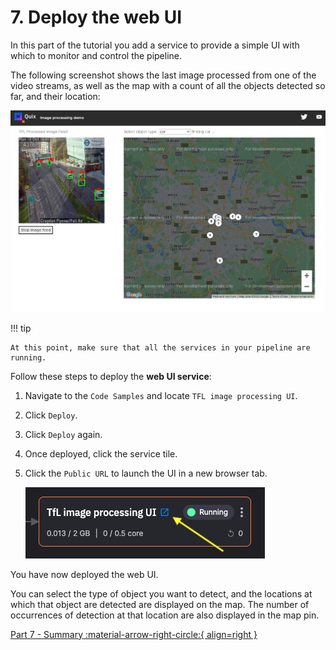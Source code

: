 # 7. Deploy the web UI

In this part of the tutorial you add a service to provide a simple UI with which to monitor and control the pipeline.

The following screenshot shows the last image processed from one of the video streams, as well as the map with a count of all the objects detected so far, and their location:

![image processing web UI](./images/web-ui.png)

!!! tip

    At this point, make sure that all the services in your pipeline are running.

Follow these steps to deploy the **web UI service**:

1. Navigate to the `Code Samples` and locate `TFL image processing UI`.

2. Click `Deploy`.

3. Click `Deploy` again.

4. Once deployed, click the service tile.

5. Click the `Public URL` to launch the UI in a new browser tab.

   ![image processing web UI](./images/ui-public-url.png)

You have now deployed the web UI.

You can select the type of object you want to detect, and the locations at which that object are detected are displayed on the map. The number of occurrences of detection at that location are also displayed in the map pin.

[Part 7 - Summary :material-arrow-right-circle:{ align=right }](summary.md)
